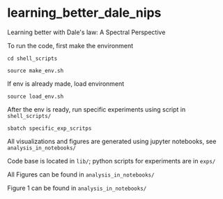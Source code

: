 # learning_better_dale_nips
Learning better with Dale's law: A Spectral Perspective

To run the code, first make the environment

`cd shell_scripts`

`source make_env.sh`

If env is already made, load environment

`source load_env.sh`

After the env is ready, run specific experiments using script in `shell_scripts/`

`sbatch specific_exp_scritps`

All visualizations and figures are generated using jupyter notebooks, see `analysis_in_notebooks/`

Code base is located in `lib/`; python scripts for experiments are in `exps/`

All Figures can be found in `analysis_in_notebooks/`

Figure 1 can be found in `analysis_in_notebooks/`

